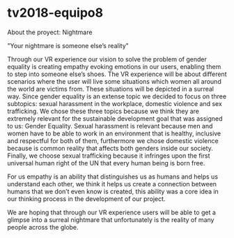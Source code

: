 # tv2018-equipo8

About the proyect:
Nightmare

"Your nightmare is someone else’s reality"

Through our VR experience our vision to solve the problem of gender equality is creating empathy evoking emotions in our users, enabling 
them to step into someone else’s shoes. The VR experience will be about different scenarios where the user will live some situations 
which women all around the world are victims from. These situations will be depicted in a surreal way. Since gender equality is an 
extense topic we decided to focus on three subtopics: sexual harassment in the workplace, domestic violence and sex trafficking.
We chose these three topics because we think they are extremely relevant for the sustainable development goal that was assigned to us:
Gender Equality. Sexual harassment is relevant because men and women have to be able to work in an environment that is healthy, 
inclusive and respectful for both of them, furthermore we chose domestic violence because is common reality that affects both genders 
inside our society. Finally, we choose sexual trafficking because it infringes upon the first universal human right of the UN that 
every human being is born free. 

For us empathy is an ability that distinguishes us as humans and helps us understand each other, we think it helps us create a connection between humans that we don’t even know is created, this ability was a core idea in our thinking process in the development of our project. 

We are hoping that through our VR experience users will be able to get a glimpse into a surreal nightmare 
that unfortunately is the reality of many people across the globe.

